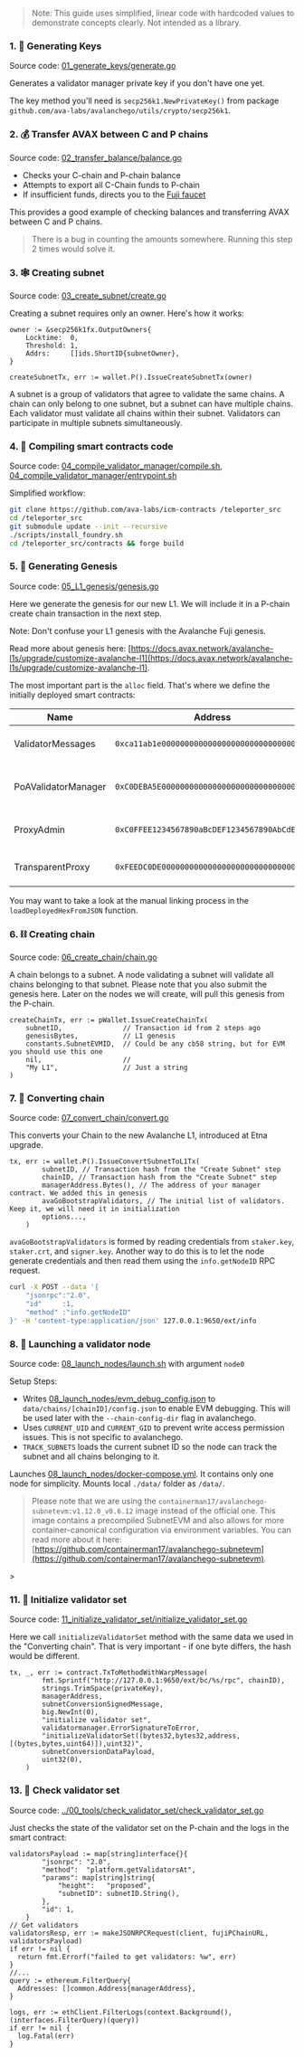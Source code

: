 
> Note: This guide uses simplified, linear code with hardcoded values to demonstrate concepts clearly. Not intended as a library.

### 1. 🔑 Generating Keys

Source code: [01_generate_keys/generate.go](./01_generate_keys/generate.go)

Generates a validator manager private key if you don't have one yet.

The key method you'll need is `secp256k1.NewPrivateKey()` from package `github.com/ava-labs/avalanchego/utils/crypto/secp256k1`.


### 2. 💰 Transfer AVAX between C and P chains

Source code: [02_transfer_balance/balance.go](./02_transfer_balance/balance.go)

- Checks your C-chain and P-chain balance
- Attempts to export all C-Chain funds to P-chain
- If insufficient funds, directs you to the [Fuji faucet](https://test.core.app/tools/testnet-faucet/?subnet=c&token=c)

This provides a good example of checking balances and transferring AVAX between C and P chains.

> There is a bug in counting the amounts somewhere. Running this step 2 times would solve it.


### 3. 🕸️ Creating subnet

Source code: [03_create_subnet/create.go](./03_create_subnet/create.go)

Creating a subnet requires only an owner. Here's how it works:

```golang
owner := &secp256k1fx.OutputOwners{
    Locktime:  0,
    Threshold: 1,
    Addrs:     []ids.ShortID{subnetOwner},
}

createSubnetTx, err := wallet.P().IssueCreateSubnetTx(owner)
```

A subnet is a group of validators that agree to validate the same chains. A chain can only belong to one subnet, but a subnet can have multiple chains. Each validator must validate all chains within their subnet. Validators can participate in multiple subnets simultaneously.

### 4. 📝 Compiling smart contracts code

Source code: [04_compile_validator_manager/compile.sh](./04_compile_validator_manager/compile.sh), [04_compile_validator_manager/entrypoint.sh](./04_compile_validator_manager/entrypoint.sh)


Simplified workflow:
```bash
git clone https://github.com/ava-labs/icm-contracts /teleporter_src 
cd /teleporter_src
git submodule update --init --recursive
./scripts/install_foundry.sh
cd /teleporter_src/contracts && forge build
```

### 5. 🧱 Generating Genesis

Source code: [05_L1_genesis/genesis.go](./05_L1_genesis/genesis.go)

Here we generate the genesis for our new L1. We will include it in a P-chain create chain transaction in the next step.

Note: Don't confuse your L1 genesis with the Avalanche Fuji genesis.

Read more about genesis here: [https://docs.avax.network/avalanche-l1s/upgrade/customize-avalanche-l1](https://docs.avax.network/avalanche-l1s/upgrade/customize-avalanche-l1).

The most important part is the `alloc` field. That's where we define the initially deployed smart contracts:

| Name                | Address                                      | Purpose                                                                  |
|---------------------|----------------------------------------------|------------------------------------------------------------------------|
| ValidatorMessages   | `0xca11ab1e00000000000000000000000000000000` | Library contract used by PoAValidatorManager                           |
| PoAValidatorManager | `0xC0DEBA5E00000000000000000000000000000000` | Main validator management contract. References ValidatorMessages       |
| ProxyAdmin          | `0xC0FFEE1234567890aBcDEF1234567890AbCdEf34` | Admin contract for managing the transparent proxy                      |
| TransparentProxy    | `0xFEEDC0DE00000000000000000000000000000000` | Proxy contract that delegates calls to the PoAValidatorManager         |

You may want to take a look at the manual linking process in the `loadDeployedHexFromJSON` function.

### 6. ⛓️  Creating chain

Source code: [06_create_chain/chain.go](./06_create_chain/chain.go)

A chain belongs to a subnet. A node validating a subnet will validate all chains belonging to that subnet. Please note that you also submit the genesis here. Later on the nodes we will create, will pull this genesis from the P-chain.

```golang
createChainTx, err := pWallet.IssueCreateChainTx(
    subnetID,               // Transaction id from 2 steps ago
    genesisBytes,           // L1 genesis
    constants.SubnetEVMID,  // Could be any cb58 string, but for EVM you should use this one
    nil,                    //
    "My L1",                // Just a string
)
```


### 7. 🔮 Converting chain

Source code: [07_convert_chain/convert.go](./07_convert_chain/convert.go)

This converts your Chain to the new Avalanche L1, introduced at Etna upgrade. 

```golang
tx, err := wallet.P().IssueConvertSubnetToL1Tx(
        subnetID, // Transaction hash from the "Create Subnet" step
        chainID, // Transaction hash from the "Create Subnet" step
        managerAddress.Bytes(), // The address of your manager contract. We added this in genesis
        avaGoBootstrapValidators, // The initial list of validators. Keep it, we will need it in initialization 
        options...,
    )
```

`avaGoBootstrapValidators` is formed by reading credentials from `staker.key`, `staker.crt`, and `signer.key`. Another way to do this is to let the node generate credentials and then read them using the `info.getNodeID` RPC request.

```bash
curl -X POST --data '{
    "jsonrpc":"2.0",
    "id"     :1,
    "method" :"info.getNodeID"
}' -H 'content-type:application/json' 127.0.0.1:9650/ext/info
```


### 8. 🚀 Launching a validator node

Source code: [08_launch_nodes/launch.sh](./08_launch_nodes/launch.sh) with argument `node0`

Setup Steps:
- Writes [08_launch_nodes/evm_debug_config.json](./08_launch_nodes/evm_debug_config.json) to `data/chains/[chainID]/config.json` to enable EVM debugging. This will be used later with the `--chain-config-dir` flag in avalanchego.
- Uses `CURRENT_UID` and `CURRENT_GID` to prevent write access permission issues. This is not specific to avalanchego.
- `TRACK_SUBNETS` loads the current subnet ID so the node can track the subnet and all chains belonging to it.

Launches [08_launch_nodes/docker-compose.yml](./08_launch_nodes/docker-compose.yml). It contains only one node for simplicity. Mounts local `./data/` folder as `/data/`.

> Please note that we are using the `containerman17/avalanchego-subnetevm:v1.12.0_v0.6.12` image instead of the official one. This image contains a precompiled SubnetEVM and also allows for more container-canonical configuration via environment variables. You can read more about it here: [https://github.com/containerman17/avalanchego-subnetevm](https://github.com/containerman17/avalanchego-subnetevm).
<!--
### 9. 🎯 Activate ProposerVM fork

Source code: [09_activate_proposer_vm/proposer.go](./09_activate_proposer_vm/proposer.go)

Sends test transactions to activate the ProposerVM fork.

- FIXME: Add more details about ProposerVM fork

### 10. 🔌 Initialize PoA validator manager contract

Source code: [10_validator_manager_initialize/initialize.go](./10_validator_manager_initialize/initialize.go)

Here using [bindings for PoAValidatorManager](https://github.com/ava-labs/icm-contracts/blob/main/abi-bindings/go/validator-manager/PoAValidatorManager/PoAValidatorManager.go) to initialize the contract.

```go
contract, err := poavalidatormanager.NewPoAValidatorManager(managerAddress, ethClient)
if err != nil {
    log.Fatalf("failed to deploy contract: %s\n", err)
}

tx, err := contract.Initialize(opts, poavalidatormanager.ValidatorManagerSettings{
    L1ID:                   subnetID,
    ChurnPeriodSeconds:     0,
    MaximumChurnPercentage: 20,
}, crypto.PubkeyToAddress(ecdsaKey.PublicKey))
```
-->>
### 11. 👥 Initialize validator set

Source code: [11_initialize_validator_set/initialize_validator_set.go](./11_initialize_validator_set/initialize_validator_set.go)

Here we call `initializeValidatorSet` method with the same data we used in the "Converting chain". That is very important - if one byte differs, the hash would be different.

```golang
tx, _, err := contract.TxToMethodWithWarpMessage(
        fmt.Sprintf("http://127.0.0.1:9650/ext/bc/%s/rpc", chainID),
        strings.TrimSpace(privateKey),
        managerAddress,
        subnetConversionSignedMessage,
        big.NewInt(0),
        "initialize validator set",
        validatormanager.ErrorSignatureToError,
        "initializeValidatorSet((bytes32,bytes32,address,[(bytes,bytes,uint64)]),uint32)",
        subnetConversionDataPayload,
        uint32(0),
    )
```
### 13. 📄 Check validator set

Source code: [../00_tools/check_validator_set/check_validator_set.go](../00_tools/check_validator_set/check_validator_set.go)

Just checks the state of the validator set on the P-chain and the logs in the smart contract:
```golang
validatorsPayload := map[string]interface{}{
        "jsonrpc": "2.0",
        "method":  "platform.getValidatorsAt",
        "params": map[string]string{
            "height":   "proposed",
            "subnetID": subnetID.String(),
        },
        "id": 1,
    }
// Get validators
validatorsResp, err := makeJSONRPCRequest(client, fujiPChainURL, validatorsPayload)
if err != nil {
  return fmt.Errorf("failed to get validators: %w", err)
}
//...
query := ethereum.FilterQuery{
  Addresses: []common.Address{managerAddress},
}

logs, err := ethClient.FilterLogs(context.Background(), (interfaces.FilterQuery)(query))
if err != nil {
  log.Fatal(err)
}
```
